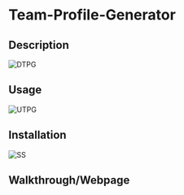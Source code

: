 # Team-Profile-Generator
  
## Description
![DTPG](https://user-images.githubusercontent.com/100335717/184991606-5d8ca823-0005-41c0-84e8-fbd64b551358.png)



## Usage
![UTPG](https://user-images.githubusercontent.com/100335717/184991881-d3eb86f7-d09d-4eba-8116-c8e6179164fc.png)



## Installation
![SS](https://user-images.githubusercontent.com/100335717/184991717-45a474e7-adfe-4c9e-8c04-71540cb19d38.png)




## Walkthrough/Webpage




    
